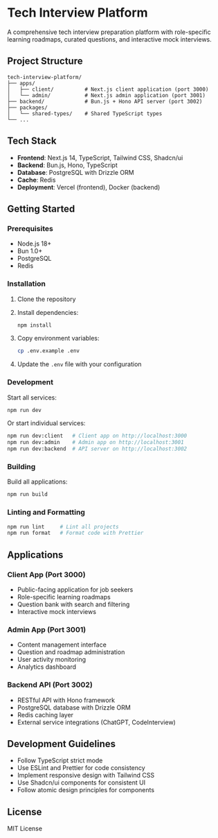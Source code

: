 # Tech Interview Platform

A comprehensive tech interview preparation platform with role-specific learning roadmaps, curated questions, and interactive mock interviews.

## Project Structure

```
tech-interview-platform/
├── apps/
│   ├── client/          # Next.js client application (port 3000)
│   └── admin/           # Next.js admin application (port 3001)
├── backend/             # Bun.js + Hono API server (port 3002)
├── packages/
│   └── shared-types/    # Shared TypeScript types
└── ...
```

## Tech Stack

- **Frontend**: Next.js 14, TypeScript, Tailwind CSS, Shadcn/ui
- **Backend**: Bun.js, Hono, TypeScript
- **Database**: PostgreSQL with Drizzle ORM
- **Cache**: Redis
- **Deployment**: Vercel (frontend), Docker (backend)

## Getting Started

### Prerequisites

- Node.js 18+
- Bun 1.0+
- PostgreSQL
- Redis

### Installation

1. Clone the repository
2. Install dependencies:

   ```bash
   npm install
   ```

3. Copy environment variables:

   ```bash
   cp .env.example .env
   ```

4. Update the `.env` file with your configuration

### Development

Start all services:

```bash
npm run dev
```

Or start individual services:

```bash
npm run dev:client   # Client app on http://localhost:3000
npm run dev:admin    # Admin app on http://localhost:3001
npm run dev:backend  # API server on http://localhost:3002
```

### Building

Build all applications:

```bash
npm run build
```

### Linting and Formatting

```bash
npm run lint     # Lint all projects
npm run format   # Format code with Prettier
```

## Applications

### Client App (Port 3000)

- Public-facing application for job seekers
- Role-specific learning roadmaps
- Question bank with search and filtering
- Interactive mock interviews

### Admin App (Port 3001)

- Content management interface
- Question and roadmap administration
- User activity monitoring
- Analytics dashboard

### Backend API (Port 3002)

- RESTful API with Hono framework
- PostgreSQL database with Drizzle ORM
- Redis caching layer
- External service integrations (ChatGPT, CodeInterview)

## Development Guidelines

- Follow TypeScript strict mode
- Use ESLint and Prettier for code consistency
- Implement responsive design with Tailwind CSS
- Use Shadcn/ui components for consistent UI
- Follow atomic design principles for components

## License

MIT License
